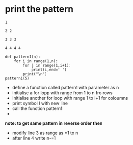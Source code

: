 # print the pattern
```
1 

2 2 

3 3 3 

4 4 4 4 
```
```
def pattern1(n):
    for i in range(1,n):
        for j in range(1,i+1):
            print(i,end=' ')
        print("\n")
pattern1(5)
```

- define a function called pattern1 with parameter as n
- initialise a for lopp with range from 1 to n fro rows
- initialise another for loop with range 1 to i+1 for coloumns
- print symbol I with new line
- call the function pattern1
- 
**note: to get same pattern in reverse order then**

- modify line 3 as range as *1 to n
- after line 4 write n-=1
